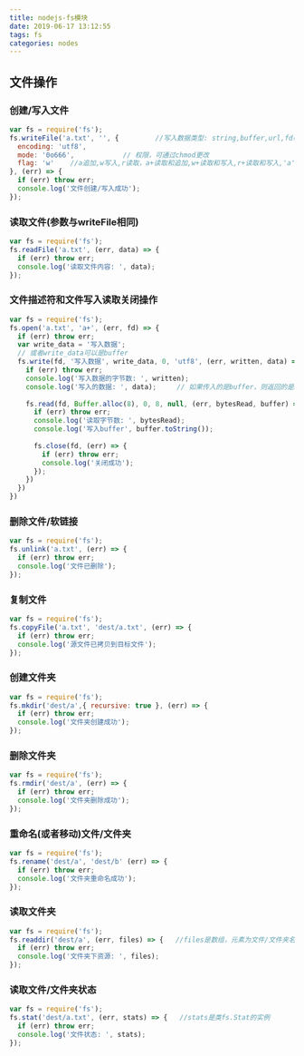 ```yaml
---
title: nodejs-fs模块
date: 2019-06-17 13:12:55
tags: fs
categories: nodes
---
```


## 文件操作

### 创建/写入文件

```javascript
var fs = require('fs');
fs.writeFile('a.txt', '', {			//写入数据类型: string,buffer,url,fd(即文件描述符)
  encoding: 'utf8',
  mode: '0o666',			// 权限，可通过chmod更改
  flag: 'w'    //a追加,w写入,r读取，a+读取和追加,w+读取和写入,r+读取和写入,'a'、'a+'、'w'、'w+'下如果文件不存在则创建文件
}, (err) => {
  if (err) throw err;
  console.log('文件创建/写入成功');
});
```

### 读取文件(参数与writeFile相同)

```javascript
var fs = require('fs');
fs.readFile('a.txt', (err, data) => {
  if (err) throw err;
  console.log('读取文件内容: ', data);
});
```

### 文件描述符和文件写入读取关闭操作

```javascript
var fs = require('fs');
fs.open('a.txt', 'a+', (err, fd) => {
  if (err) throw err;
  var write_data = '写入数据';
  // 或者write_data可以是buffer
  fs.write(fd, '写入数据', write_data, 0, 'utf8', (err, written, data) => {
    if (err) throw err;
    console.log('写入数据的字节数: ', written);
    console.log('写入的数据: ', data);     // 如果传入的是buffer，则返回的是buffer
    
    fs.read(fd, Buffer.alloc(8), 0, 8, null, (err, bytesRead, buffer) => {
      if (err) throw err;
      console.log('读取字节数: ', bytesRead);
      console.log('写入buffer', buffer.toString());
      
      fs.close(fd, (err) => {
        if (err) throw err;
        console.log('关闭成功');
      });
    })
  })
})
```

### 删除文件/软链接

```javascript
var fs = require('fs');
fs.unlink('a.txt', (err) => {
  if (err) throw err;
  console.log('文件已删除');
});
```

### 复制文件

```javascript
var fs = require('fs');
fs.copyFile('a.txt', 'dest/a.txt', (err) => {
  if (err) throw err;
  console.log('源文件已拷贝到目标文件');
});
```

### 创建文件夹

```javascript
var fs = require('fs');
fs.mkdir('dest/a',{ recursive: true }, (err) => {
  if (err) throw err;
  console.log('文件夹创建成功');
});
```

### 删除文件夹

```javascript
var fs = require('fs');
fs.rmdir('dest/a', (err) => {
  if (err) throw err;
  console.log('文件夹删除成功');
});
```

### 重命名(或者移动)文件/文件夹

```javascript
var fs = require('fs');
fs.rename('dest/a', 'dest/b' (err) => {
  if (err) throw err;
  console.log('文件夹重命名成功');
});
```

### 读取文件夹

```javascript
var fs = require('fs');
fs.readdir('dest/a', (err, files) => {   //files是数组，元素为文件/文件夹名
  if (err) throw err;
  console.log('文件夹下资源: ', files);
});
```

### 读取文件/文件夹状态

```javascript
var fs = require('fs');
fs.stat('dest/a.txt', (err, stats) => {   //stats是类fs.Stat的实例
  if (err) throw err;
  console.log('文件状态: ', stats);
});
```